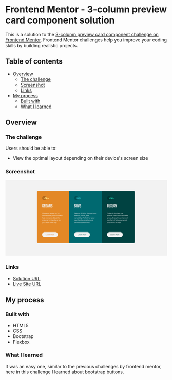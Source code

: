 # Frontend Mentor - 3-column preview card component solution

This is a solution to the [3-column preview card component challenge on Frontend Mentor](https://www.frontendmentor.io/challenges/3column-preview-card-component-pH92eAR2-). Frontend Mentor challenges help you improve your coding skills by building realistic projects. 

## Table of contents

- [Overview](#overview)
  - [The challenge](#the-challenge)
  - [Screenshot](#screenshot)
  - [Links](#links)
- [My process](#my-process)
  - [Built with](#built-with)
  - [What I learned](#what-i-learned)

## Overview

### The challenge

Users should be able to:

- View the optimal layout depending on their device's screen size

### Screenshot

![](./images/Screenshot.png)

### Links

- [Solution URL](https://github.com/mdajmalshadab/Front-End-Projects/tree/Practice-Projects/2.%20Stats%20Preview%20Card)
- [Live Site URL](https://mdajmalshadab.github.io/Front-End-Projects/2.%20Stats%20Preview%20Card/index.html)

## My process

### Built with

- HTML5
- CSS
- Bootstrap 
- Flexbox


### What I learned

It was an easy one, similar to the previous challenges by frontend mentor, here in this challenge I learned about bootstrap buttons.